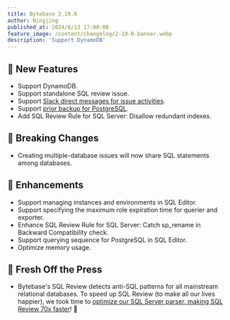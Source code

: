 ```yaml
---
title: Bytebase 2.19.0
author: Ningjing
published_at: 2024/6/13 17:00:00
feature_image: /content/changelog/2-19-0-banner.webp
description: 'Support DynamoDB'
---
```


## 🚀 New Features

- Support DynamoDB.
- Support standalone SQL review issue.
- Support [Slack direct messages for issue activities](/docs/change-database/webhook/#supported-events).
- Support [prior backup for PostgreSQL](/docs/change-database/rollback-data-changes/).
- Add SQL Review Rule for SQL Server: Disallow redundant indexes.

## 🔔 Breaking Changes

- Creating multiple-database issues will now share SQL statements among databases.
  
## 🎄 Enhancements

- Support managing instances and environments in SQL Editor.
- Support specifying the maximum role expiration time for querier and exporter.
- Enhance SQL Review Rule for SQL Server: Catch sp_rename in Backward Compatibility check.
- Support querying sequence for PostgreSQL in SQL Editor.
- Optimize memory usage.

## 📰 Fresh Off the Press

- Bytebase's SQL Review detects anti-SQL patterns for all mainstream relational databases. To speed up SQL Review (to make all our lives happier), we took time to [optimize our SQL Server parser, making SQL Review 70x faster](/blog/how-we-improved-sql-parser-speed-70x/)! 🚀

<IncludeBlock url="/docs/get-started/install/install-upgrade"></IncludeBlock>

